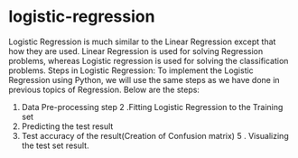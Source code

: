 # logistic-regression
Logistic Regression is much similar to the Linear Regression except that how they
are used. Linear Regression is used for solving Regression problems, whereas
Logistic regression is used for solving the classification problems.
Steps in Logistic Regression:
To implement the Logistic Regression using Python, we will use the same steps as
we have done in previous topics of Regression. Below are the steps:

1. Data Pre-processing step
2 .Fitting Logistic Regression to the Training set
3. Predicting the test result
4. Test accuracy of the result(Creation of Confusion matrix)
5 . Visualizing the test set result.
